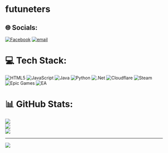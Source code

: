 # futuneters

## 🌐 Socials:
[![Facebook](https://img.shields.io/badge/Facebook-%231877F2.svg?logo=Facebook&logoColor=white)](https://facebook.com/futunetersmungara) [![email](https://img.shields.io/badge/Email-D14836?logo=gmail&logoColor=white)](mailto:futunetersmungara@gmail.com) 

# 💻 Tech Stack:
![HTML5](https://img.shields.io/badge/html5-%23E34F26.svg?style=for-the-badge&logo=html5&logoColor=white) ![JavaScript](https://img.shields.io/badge/javascript-%23323330.svg?style=for-the-badge&logo=javascript&logoColor=%23F7DF1E) ![Java](https://img.shields.io/badge/java-%23ED8B00.svg?style=for-the-badge&logo=openjdk&logoColor=white) ![Python](https://img.shields.io/badge/python-3670A0?style=for-the-badge&logo=python&logoColor=ffdd54) ![.Net](https://img.shields.io/badge/.NET-5C2D91?style=for-the-badge&logo=.net&logoColor=white) ![Cloudflare](https://img.shields.io/badge/Cloudflare-F38020?style=for-the-badge&logo=Cloudflare&logoColor=white) ![Steam](https://img.shields.io/badge/steam-%23000000.svg?style=for-the-badge&logo=steam&logoColor=white) ![Epic Games](https://img.shields.io/badge/epicgames-%23313131.svg?style=for-the-badge&logo=epicgames&logoColor=white) ![EA](https://img.shields.io/badge/ea-%23000000.svg?style=for-the-badge&logo=ea&logoColor=white)
# 📊 GitHub Stats:
![](https://github-readme-stats.vercel.app/api?username=futunetersmungara-NFS&theme=dark&hide_border=false&include_all_commits=true&count_private=false)<br/>
![](https://nirzak-streak-stats.vercel.app/?user=futunetersmungara-NFS&theme=dark&hide_border=false)<br/>
![](https://github-readme-stats.vercel.app/api/top-langs/?username=futunetersmungara-NFS&theme=dark&hide_border=false&include_all_commits=true&count_private=false&layout=compact)

---
[![](https://visitcount.itsvg.in/api?id=futunetersmungara-NFS&icon=0&color=1)](https://visitcount.itsvg.in)

<!-- Proudly created with GPRM ( https://gprm.itsvg.in ) -->
